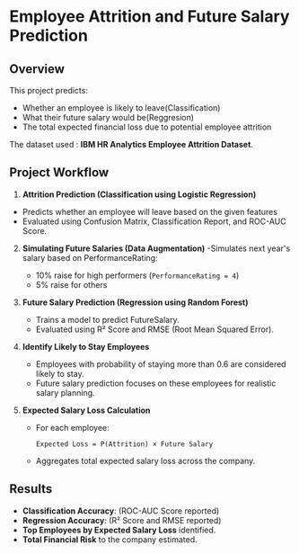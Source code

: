 # Employee Attrition and Future Salary Prediction

## Overview
This project predicts:
- Whether an employee is likely to leave(Classification)
- What their future salary would be(Reggresion)
- The total expected financial loss due to potential employee attrition

The dataset used : **IBM HR Analytics Employee Attrition Dataset**.


## Project Workflow
1. **Attrition Prediction (Classification using Logistic Regression)**
- Predicts whether an employee will leave based on the given features
- Evaluated using Confusion Matrix, Classification Report, and ROC-AUC Score.

2. **Simulating Future Salaries (Data Augmentation)**
-Simulates next year's salary based on PerformanceRating:
     - 10% raise for high performers (`PerformanceRating = 4`)
     - 5% raise for others

3. **Future Salary Prediction (Regression using Random Forest)**
   - Trains a model to predict FutureSalary.
   - Evaluated using R² Score and RMSE (Root Mean Squared Error).

4. **Identify Likely to Stay Employees**
   - Employees with probability of staying more than 0.6 are considered likely to stay.
   - Future salary prediction focuses on these employees for realistic salary planning.

5. **Expected Salary Loss Calculation**
   - For each employee:
     ```
     Expected Loss = P(Attrition) × Future Salary
     ```
   - Aggregates total expected salary loss across the company.

## Results

- **Classification Accuracy**: (ROC-AUC Score reported)
- **Regression Accuracy**: (R² Score and RMSE reported)
- **Top Employees by Expected Salary Loss** identified.
- **Total Financial Risk** to the company estimated.